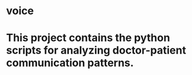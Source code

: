 # voice
# This project contains the python scripts for analyzing doctor-patient communication patterns.
